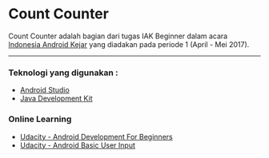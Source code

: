 Count Counter
=============
Count Counter adalah bagian dari tugas IAK Beginner dalam acara [Indonesia Android Kejar](https://events.withgoogle.com/indonesia-android-kejar/ "Event Indonesia Android Kejar") yang diadakan pada periode 1 (April - Mei 2017).

---

### Teknologi yang digunakan :
* [Android Studio](http://developer.android.com/sdk/index.html "Download Android Studio")
* [Java Development Kit](http://www.oracle.com/technetwork/java/javase/downloads/index.html "Download JDK")

### Online Learning
* [Udacity - Android Development For Beginners](https://www.udacity.com/course/android-development-for-beginners--ud837 "Android Development For Beginners")
* [Udacity - Android Basic User Input](https://www.udacity.com/course/android-basics-user-input--ud836 "Android Basic User Input")